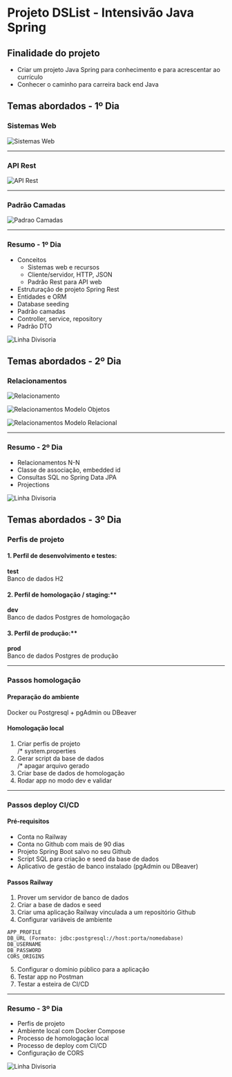 # Projeto DSList - Intensivão Java Spring

## Finalidade do projeto

* Criar um projeto Java Spring para conhecimento e para acrescentar ao currículo
* Conhecer o caminho para carreira back end Java

## Temas abordados - 1º Dia

### Sistemas Web

![Sistemas Web](src/main/resources/image/sistemas-web.jpg)

---

### API Rest

![API Rest](src/main/resources/image/api-rest.jpg)

---

### Padrão Camadas

![Padrao Camadas](src/main/resources/image/padrao-camadas.jpg)

---

### Resumo - 1º Dia

* Conceitos
  * Sistemas web e recursos
  * Cliente/servidor, HTTP, JSON
  * Padrão Rest para API web
* Estruturação de projeto Spring Rest
* Entidades e ORM
* Database seeding
* Padrão camadas
* Controller, service, repository
* Padrão DTO

![Linha Divisoria](src/main/resources/image/dividing-line.png)

## Temas abordados - 2º Dia

### Relacionamentos

![Relacionamento](src/main/resources/image/relacionamentos.jpg)

![Relacionamentos Modelo Objetos](src/main/resources/image/relacionamentosModeloObjetos.jpg)

![Relacionamentos Modelo Relacional](src/main/resources/image/relacionamentosModeloRelacional.jpg)

---

### Resumo - 2º Dia

* Relacionamentos N-N
* Classe de associação, embedded id
* Consultas SQL no Spring Data JPA
* Projections

![Linha Divisoria](src/main/resources/image/dividing-line.png)

## Temas abordados - 3º Dia

### Perfis de projeto

#### 1. Perfil de desenvolvimento e testes:
  **test**<br/>
  Banco de dados H2

#### 2. Perfil de homologação / staging:**
  **dev**<br/>
  Banco de dados Postgres de homologação

#### 3. Perfil de produção:**
  **prod**<br/>
  Banco de dados Postgres de produção

---
  
### Passos homologação

#### Preparação do ambiente
Docker ou Postgresql + pgAdmin ou DBeaver

#### Homologação local

1. Criar perfis de projeto<br/>
/* system.properties
2. Gerar script da base de dados<br/>
/* apagar arquivo gerado
3. Criar base de dados de homologação
4. Rodar app no modo dev e validar

---

### Passos deploy CI/CD

#### Pré-requisitos
- Conta no Railway
- Conta no Github com mais de 90 dias
- Projeto Spring Boot salvo no seu Github
- Script SQL para criação e seed da base de dados
- Aplicativo de gestão de banco instalado (pgAdmin ou DBeaver)

#### Passos Railway
1. Prover um servidor de banco de dados
2. Criar a base de dados e seed
3. Criar uma aplicação Railway vinculada a um repositório Github
4. Configurar variáveis de ambiente

```
APP_PROFILE
DB_URL (Formato: jdbc:postgresql://host:porta/nomedabase)
DB_USERNAME
DB_PASSWORD
CORS_ORIGINS
```

5. Configurar o domínio público para a aplicação
6. Testar app no Postman
7. Testar a esteira de CI/CD

---

### Resumo - 3º Dia

* Perfis de projeto
* Ambiente local com Docker Compose
* Processo de homologação local
* Processo de deploy com CI/CD
* Configuração de CORS

![Linha Divisoria](src/main/resources/image/dividing-line.png)